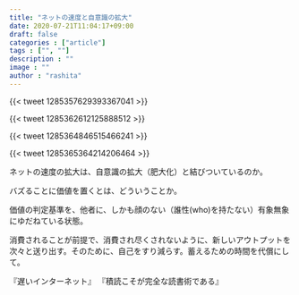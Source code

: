 ```yaml
---
title: "ネットの速度と自意識の拡大"
date: 2020-07-21T11:04:17+09:00
draft: false
categories : ["article"]
tags : ["", ""]
description : ""
image : ""
author : "rashita"
---
```


{{< tweet 1285357629393367041 >}}  

{{< tweet 1285362612125888512 >}}  

{{< tweet 1285364846515466241 >}}  

{{< tweet 1285365364214206464 >}}  

ネットの速度の拡大は、自意識の拡大（肥大化）と結びついているのか。

バズることに価値を置くとは、どういうことか。

価値の判定基準を、他者に、しかも顔のない（誰性(who)を持たない）有象無象にゆだねている状態。

消費されることが前提で、消費され尽くされないように、新しいアウトプットを次々と送り出す。そのために、自己をすり減らす。蓄えるための時間を代償にして。

『遅いインターネット』
『積読こそが完全な読書術である』